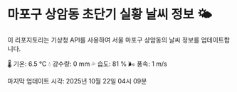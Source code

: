 
# 마포구 상암동 초단기 실황 날씨 정보 🌤️

이 리포지토리는 기상청 API를 사용하여 서울 마포구 상암동의 날씨 정보를 업데이트합니다. 

🌡️ 기온: 6.5 ℃
💧 강수량: 0 mm
💦 습도: 81 %
🌬️ 풍속: 1 m/s

마지막 업데이트 시각: 2025년 10월 22일 04시 09분    
